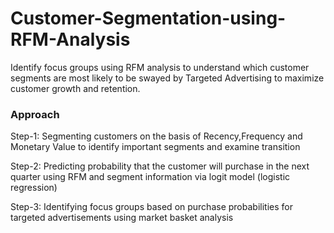 # Customer-Segmentation-using-RFM-Analysis
Identify focus groups using RFM analysis to understand which customer segments are most likely to be swayed by Targeted Advertising to maximize customer growth and retention.

### Approach

Step-1: Segmenting customers on the basis of Recency,Frequency and Monetary Value to identify important segments and examine transition

Step-2: Predicting probability that the customer will purchase in the next quarter using RFM and segment information via logit model (logistic regression)

Step-3: Identifying focus groups based on purchase probabilities for targeted advertisements using market basket analysis
